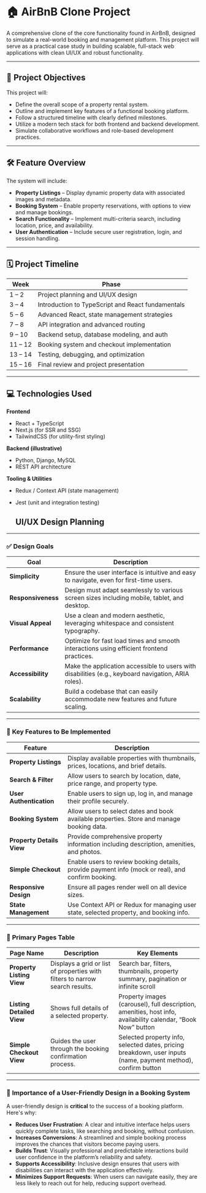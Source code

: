 # 🏠 AirBnB Clone Project

A comprehensive clone of the core functionality found in AirBnB, designed to simulate a real-world booking and management platform. This project will serve as a practical case study in building scalable, full-stack web applications with clean UI/UX and robust functionality.

---

## 🎯 Project Objectives

This project will:

- Define the overall scope of a property rental system.  
- Outline and implement key features of a functional booking platform.  
- Follow a structured timeline with clearly defined milestones.  
- Utilize a modern tech stack for both frontend and backend development.  
- Simulate collaborative workflows and role-based development practices.

---

## 🛠️ Feature Overview

The system will include:

- **Property Listings** – Display dynamic property data with associated images and metadata.  
- **Booking System** – Enable property reservations, with options to view and manage bookings.  
- **Search Functionality** – Implement multi-criteria search, including location, price, and availability.  
- **User Authentication** – Include secure user registration, login, and session handling.

---

## 🗓️ Project Timeline

| Week       | Phase                                            |
|------------|--------------------------------------------------|
| 1 – 2      | Project planning and UI/UX design                |
| 3 – 4      | Introduction to TypeScript and React fundamentals |
| 5 – 6      | Advanced React, state management strategies      |
| 7 – 8      | API integration and advanced routing             |
| 9 – 10     | Backend setup, database modeling, and auth       |
| 11 – 12    | Booking system and checkout implementation       |
| 13 – 14    | Testing, debugging, and optimization             |
| 15 – 16    | Final review and project presentation            |

---

## 💻 Technologies Used

**Frontend**  
- React + TypeScript  
- Next.js (for SSR and SSG)  
- TailwindCSS (for utility-first styling)

**Backend (illustrative)**  
- Python, Django, MySQL  
- REST API architecture

**Tooling & Utilities**  
- Redux / Context API (state management)  
- Jest (unit and integration testing)

  ## UI/UX Design Planning

---

### ✅ **Design Goals**
| Goal | Description |
|------|-------------|
| **Simplicity** | Ensure the user interface is intuitive and easy to navigate, even for first-time users. |
| **Responsiveness** | Design must adapt seamlessly to various screen sizes including mobile, tablet, and desktop. |
| **Visual Appeal** | Use a clean and modern aesthetic, leveraging whitespace and consistent typography. |
| **Performance** | Optimize for fast load times and smooth interactions using efficient frontend practices. |
| **Accessibility** | Make the application accessible to users with disabilities (e.g., keyboard navigation, ARIA roles). |
| **Scalability** | Build a codebase that can easily accommodate new features and future scaling. |

---

### 🔑 **Key Features to Be Implemented**
| Feature | Description |
|---------|-------------|
| **Property Listings** | Display available properties with thumbnails, prices, locations, and brief details. |
| **Search & Filter** | Allow users to search by location, date, price range, and property type. |
| **User Authentication** | Enable users to sign up, log in, and manage their profile securely. |
| **Booking System** | Allow users to select dates and book available properties. Store and manage booking data. |
| **Property Details View** | Provide comprehensive property information including description, amenities, and photos. |
| **Simple Checkout** | Enable users to review booking details, provide payment info (mock or real), and confirm booking. |
| **Responsive Design** | Ensure all pages render well on all device sizes. |
| **State Management** | Use Context API or Redux for managing user state, selected property, and booking info. |

---

### 📄 **Primary Pages Table**

| Page Name | Description | Key Elements |
|-----------|-------------|--------------|
| **Property Listing View** | Displays a grid or list of properties with filters to narrow search results. | Search bar, filters, thumbnails, property summary, pagination or infinite scroll |
| **Listing Detailed View** | Shows full details of a selected property. | Property images (carousel), full description, amenities, host info, availability calendar, “Book Now” button |
| **Simple Checkout View** | Guides the user through the booking confirmation process. | Selected property info, selected dates, pricing breakdown, user inputs (name, payment method), confirm button |

---

### 🎯 **Importance of a User-Friendly Design in a Booking System**

A user-friendly design is **critical** to the success of a booking platform. Here's why:

- **Reduces User Frustration**: A clear and intuitive interface helps users quickly complete tasks, like searching and booking, without confusion.
- **Increases Conversions**: A streamlined and simple booking process improves the chances that visitors become paying users.
- **Builds Trust**: Visually professional and predictable interactions build user confidence in the platform’s reliability and safety.
- **Supports Accessibility**: Inclusive design ensures that users with disabilities can interact with the application effectively.
- **Minimizes Support Requests**: When users can navigate easily, they are less likely to reach out for help, reducing support overhead.

